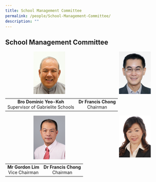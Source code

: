 ```yaml
---
title: School Management Committee
permalink: /people/School-Management-Committee/
description: ""
---
```

## School Management Committee 


<img src="/images/Bro%20DOMINIC%20Yeo%20Koh.jpeg" style="width:20%;margin-left:90px;" align = "left">

<img src="/images/Dr%20Francis%20Chong.jpeg" style="width:20%;margin-right:40px;" align = "right">

<br clear="left">

|  |  |  
|:---:|:---:|
| **Bro Dominic Yeo-Koh**<br>Supervisor of Gabrielite Schools | **Dr Francis Chong**<br>Chairman|

<img src="/images/Mr%20Gordon%20Lim.png" style="width:20%;margin-left:90px;" align = "left">

<img src="/images/Ms%20Grace%20Chong%20Member.jpg" style="width:20%;margin-right:40px;" align = "right">

<br clear="left">

|  |  |  
|:---:|:---:|
| **Mr Gordon Lim**<br>Vice Chairman | **Dr Francis Chong**<br>Chairman |